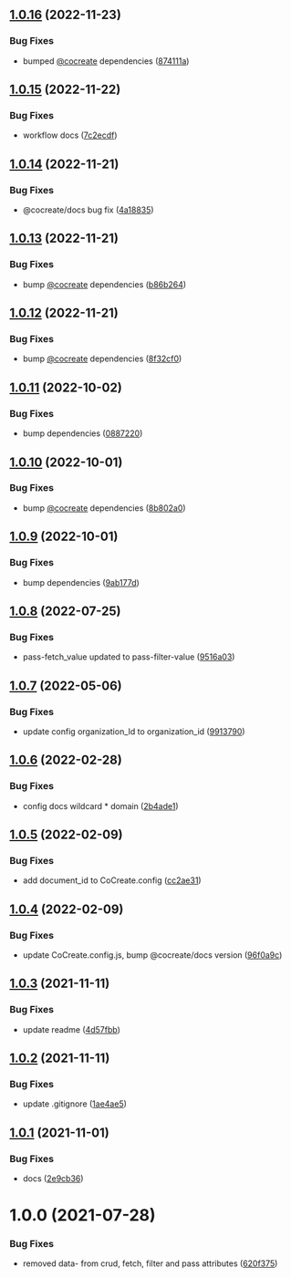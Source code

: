 ## [1.0.16](https://github.com/CoCreate-app/CoCreate-ide/compare/v1.0.15...v1.0.16) (2022-11-23)


### Bug Fixes

* bumped [@cocreate](https://github.com/cocreate) dependencies ([874111a](https://github.com/CoCreate-app/CoCreate-ide/commit/874111a5cbdb6e215b6e8060d55ed08f43039d4d))

## [1.0.15](https://github.com/CoCreate-app/CoCreate-ide/compare/v1.0.14...v1.0.15) (2022-11-22)


### Bug Fixes

* workflow docs ([7c2ecdf](https://github.com/CoCreate-app/CoCreate-ide/commit/7c2ecdfb9046f61eb8f68206dbf449a5939be8d7))

## [1.0.14](https://github.com/CoCreate-app/CoCreate-ide/compare/v1.0.13...v1.0.14) (2022-11-21)


### Bug Fixes

* @cocreate/docs bug fix ([4a18835](https://github.com/CoCreate-app/CoCreate-ide/commit/4a1883507d7f1fa0b4209a3de0fb04f10aa2b683))

## [1.0.13](https://github.com/CoCreate-app/CoCreate-ide/compare/v1.0.12...v1.0.13) (2022-11-21)


### Bug Fixes

* bump [@cocreate](https://github.com/cocreate) dependencies ([b86b264](https://github.com/CoCreate-app/CoCreate-ide/commit/b86b264aac777e552e1ad006359b712fde7f7159))

## [1.0.12](https://github.com/CoCreate-app/CoCreate-ide/compare/v1.0.11...v1.0.12) (2022-11-21)


### Bug Fixes

* bump [@cocreate](https://github.com/cocreate) dependencies ([8f32cf0](https://github.com/CoCreate-app/CoCreate-ide/commit/8f32cf06df7b889e4efb4f57a0b14431174a9d70))

## [1.0.11](https://github.com/CoCreate-app/CoCreate-ide/compare/v1.0.10...v1.0.11) (2022-10-02)


### Bug Fixes

* bump dependencies ([0887220](https://github.com/CoCreate-app/CoCreate-ide/commit/0887220d84266ebbcd8f497017e3f583faf59c3c))

## [1.0.10](https://github.com/CoCreate-app/CoCreate-ide/compare/v1.0.9...v1.0.10) (2022-10-01)


### Bug Fixes

* bump [@cocreate](https://github.com/cocreate) dependencies ([8b802a0](https://github.com/CoCreate-app/CoCreate-ide/commit/8b802a039efc4104c1d046bb6fbe670064bf8910))

## [1.0.9](https://github.com/CoCreate-app/CoCreate-ide/compare/v1.0.8...v1.0.9) (2022-10-01)


### Bug Fixes

* bump dependencies ([9ab177d](https://github.com/CoCreate-app/CoCreate-ide/commit/9ab177dc38b6549ad484976422553eb69fd38e9e))

## [1.0.8](https://github.com/CoCreate-app/CoCreate-ide/compare/v1.0.7...v1.0.8) (2022-07-25)


### Bug Fixes

* pass-fetch_value updated to pass-filter-value ([9516a03](https://github.com/CoCreate-app/CoCreate-ide/commit/9516a03bd11ff853e9cbde95c8e88e2459d078ed))

## [1.0.7](https://github.com/CoCreate-app/CoCreate-ide/compare/v1.0.6...v1.0.7) (2022-05-06)


### Bug Fixes

* update config organization_Id to organization_id ([9913790](https://github.com/CoCreate-app/CoCreate-ide/commit/9913790407d0e36bd125a07adc6216444040183b))

## [1.0.6](https://github.com/CoCreate-app/CoCreate-ide/compare/v1.0.5...v1.0.6) (2022-02-28)


### Bug Fixes

* config docs wildcard * domain ([2b4ade1](https://github.com/CoCreate-app/CoCreate-ide/commit/2b4ade1d3b5ddc64ba21ecaaeef6fb61f008f1fb))

## [1.0.5](https://github.com/CoCreate-app/CoCreate-ide/compare/v1.0.4...v1.0.5) (2022-02-09)


### Bug Fixes

* add document_id to CoCreate.config ([cc2ae31](https://github.com/CoCreate-app/CoCreate-ide/commit/cc2ae31499ea64604ab11e50bc91929cbcd77480))

## [1.0.4](https://github.com/CoCreate-app/CoCreate-ide/compare/v1.0.3...v1.0.4) (2022-02-09)


### Bug Fixes

* update CoCreate.config.js, bump @cocreate/docs version ([96f0a9c](https://github.com/CoCreate-app/CoCreate-ide/commit/96f0a9c75117eea224157025e23004fde1eba8f7))

## [1.0.3](https://github.com/CoCreate-app/CoCreate-ide/compare/v1.0.2...v1.0.3) (2021-11-11)


### Bug Fixes

* update readme ([4d57fbb](https://github.com/CoCreate-app/CoCreate-ide/commit/4d57fbb2d94aaedeb4d67a74dd991348b09ac317))

## [1.0.2](https://github.com/CoCreate-app/CoCreate-ide/compare/v1.0.1...v1.0.2) (2021-11-11)


### Bug Fixes

* update .gitignore ([1ae4ae5](https://github.com/CoCreate-app/CoCreate-ide/commit/1ae4ae595a769064eff87f881581567eeef78777))

## [1.0.1](https://github.com/CoCreate-app/CoCreate-ide/compare/v1.0.0...v1.0.1) (2021-11-01)


### Bug Fixes

* docs ([2e9cb36](https://github.com/CoCreate-app/CoCreate-ide/commit/2e9cb36fdf8b9f9c47ee38c7cde612b2841ceb29))

# 1.0.0 (2021-07-28)


### Bug Fixes

* removed data- from crud, fetch, filter and pass attributes ([620f375](https://github.com/CoCreate-app/CoCreate-ide/commit/620f375d017c74d51532bf290d0f3ac0a07c30b0))

